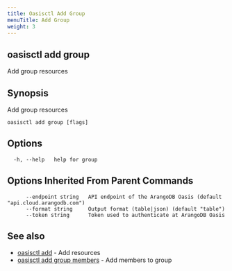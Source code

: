 ```yaml
---
title: Oasisctl Add Group
menuTitle: Add Group
weight: 3
---
```

## oasisctl add group

Add group resources

## Synopsis
Add group resources

```
oasisctl add group [flags]
```

## Options
```
  -h, --help   help for group
```

## Options Inherited From Parent Commands
```
      --endpoint string   API endpoint of the ArangoDB Oasis (default "api.cloud.arangodb.com")
      --format string     Output format (table|json) (default "table")
      --token string      Token used to authenticate at ArangoDB Oasis
```

## See also
* [oasisctl add](_index.md)	 - Add resources
* [oasisctl add group members](add-group-members.md)	 - Add members to group

